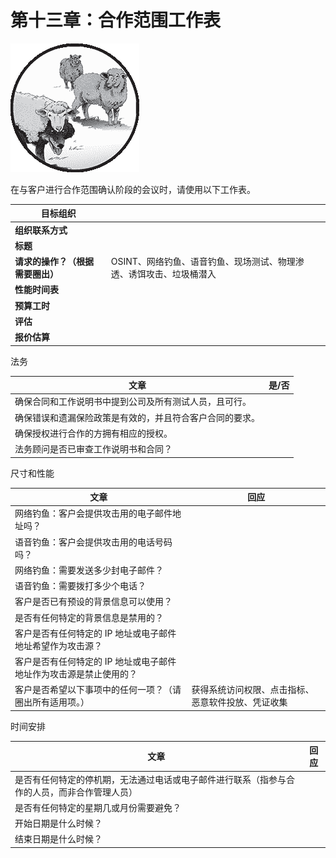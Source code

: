 # 第十三章：合作范围工作表

![](img/chapterart.png)

在与客户进行合作范围确认阶段的会议时，请使用以下工作表。

| **目标组织** |  |
| --- | --- |
| **组织联系方式** |  |
| **标题** |  |
| **请求的操作？（根据需要圈出）** | OSINT、网络钓鱼、语音钓鱼、现场测试、物理渗透、诱饵攻击、垃圾桶潜入 |
| **性能时间表** |  |
| **预算工时** |  |
| **评估** |  |
| **报价估算** |  |

法务

| **文章** | **是/否** |
| --- | --- |
| 确保合同和工作说明书中提到公司及所有测试人员，且可行。 |  |
| 确保错误和遗漏保险政策是有效的，并且符合客户合同的要求。 |  |
| 确保授权进行合作的方拥有相应的授权。 |  |
| 法务顾问是否已审查工作说明书和合同？ |  |

尺寸和性能

| **文章** | **回应** |
| --- | --- |
| 网络钓鱼：客户会提供攻击用的电子邮件地址吗？ |  |
| 语音钓鱼：客户会提供攻击用的电话号码吗？ |  |
| 网络钓鱼：需要发送多少封电子邮件？ |  |
| 语音钓鱼：需要拨打多少个电话？ |  |
| 客户是否已有预设的背景信息可以使用？ |  |
| 是否有任何特定的背景信息是禁用的？ |  |
| 客户是否有任何特定的 IP 地址或电子邮件地址希望作为攻击源？ |  |
| 客户是否有任何特定的 IP 地址或电子邮件地址作为攻击源是禁止使用的？ |  |
| 客户是否希望以下事项中的任何一项？（请圈出所有适用项。） | 获得系统访问权限、点击指标、恶意软件投放、凭证收集 |

时间安排

| **文章** | **回应** |
| --- | --- |
| 是否有任何特定的停机期，无法通过电话或电子邮件进行联系（指参与合作的人员，而非合作管理人员） |  |
| 是否有任何特定的星期几或月份需要避免？ |  |
| 开始日期是什么时候？ |  |
| 结束日期是什么时候？ |  |
